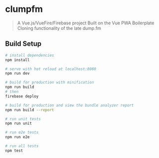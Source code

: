 # clumpfm

> A Vue.js/VueFire/Firebase project
> Built on the Vue PWA Boilerplate
> Cloning functionality of the late dump.fm

## Build Setup

``` bash
# install dependencies
npm install

# serve with hot reload at localhost:8080
npm run dev

# build for production with minification
npm run build
# then
firebase deploy

# build for production and view the bundle analyzer report
npm run build --report

# run unit tests
npm run unit

# run e2e tests
npm run e2e

# run all tests
npm test
```
